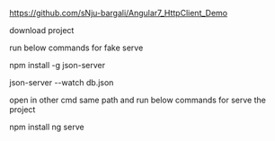 https://github.com/sNju-bargali/Angular7_HttpClient_Demo

download project

run below commands for fake serve

npm install -g json-server

json-server --watch db.json


open in other cmd same path and 
run below commands for serve the project

npm install
ng serve

